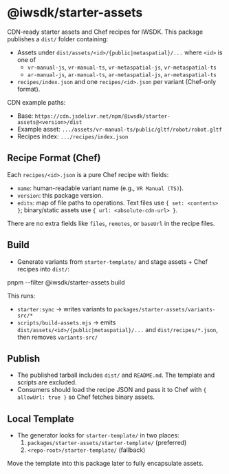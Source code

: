 # @iwsdk/starter-assets

CDN-ready starter assets and Chef recipes for IWSDK. This package publishes a `dist/` folder containing:

- Assets under `dist/assets/<id>/{public|metaspatial}/...` where `<id>` is one of
  - `vr-manual-js`, `vr-manual-ts`, `vr-metaspatial-js`, `vr-metaspatial-ts`
  - `ar-manual-js`, `ar-manual-ts`, `ar-metaspatial-js`, `ar-metaspatial-ts`
- `recipes/index.json` and one `recipes/<id>.json` per variant (Chef-only format).

CDN example paths:

- Base: `https://cdn.jsdelivr.net/npm/@iwsdk/starter-assets@<version>/dist`
- Example asset: `.../assets/vr-manual-ts/public/gltf/robot/robot.gltf`
- Recipes index: `.../recipes/index.json`

## Recipe Format (Chef)

Each `recipes/<id>.json` is a pure Chef recipe with fields:

- `name`: human-readable variant name (e.g., `VR Manual (TS)`).
- `version`: this package version.
- `edits`: map of file paths to operations. Text files use `{ set: <contents> }`; binary/static assets use `{ url: <absolute-cdn-url> }`.

There are no extra fields like `files`, `remotes`, or `baseUrl` in the recipe files.

## Build

- Generate variants from `starter-template/` and stage assets + Chef recipes into `dist/`:

pnpm --filter @iwsdk/starter-assets build

This runs:

- `starter:sync` → writes variants to `packages/starter-assets/variants-src/*`
- `scripts/build-assets.mjs` → emits `dist/assets/<id>/{public|metaspatial}/...` and `dist/recipes/*.json`, then removes `variants-src/`

## Publish

- The published tarball includes `dist/` and `README.md`. The template and scripts are excluded.
- Consumers should load the recipe JSON and pass it to Chef with `{ allowUrl: true }` so Chef fetches binary assets.

## Local Template

- The generator looks for `starter-template/` in two places:
  1. `packages/starter-assets/starter-template/` (preferred)
  2. `<repo-root>/starter-template/` (fallback)

Move the template into this package later to fully encapsulate assets.
